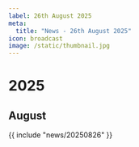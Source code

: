 ```yaml
---
label: 26th August 2025
meta:
  title: "News - 26th August 2025"
icon: broadcast
image: /static/thumbnail.jpg
---
```


# 2025
## August

{{ include "news/20250826" }}